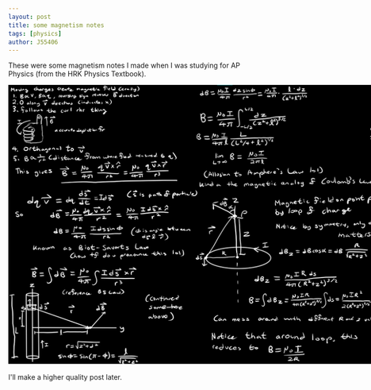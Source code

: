 ```yaml
---
layout: post
title: some magnetism notes
tags: [physics]
author: J55406 
---
```

These were some magnetism notes I made when I was studying for AP Physics (from the HRK Physics Textbook).

<img src="/assets/img/magnetism1.png" alt="Test" class="zoomable" style="max-width:1000px;">

I'll make a higher quality post later.
